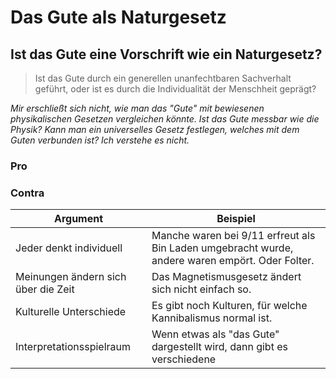 # Das Gute als Naturgesetz

## Ist das Gute eine Vorschrift wie ein Naturgesetz?

> Ist das Gute durch ein generellen unanfechtbaren Sachverhalt geführt, oder ist es durch die Individualität der Menschheit geprägt?

*Mir erschließt sich nicht, wie man das "Gute" mit bewiesenen physikalischen Gesetzen vergleichen könnte. Ist das Gute messbar wie die Physik? Kann man ein universelles Gesetz festlegen, welches mit dem Guten verbunden ist? Ich verstehe es nicht.*

### Pro

### Contra

| Argument                            | Beispiel                                                                                        |
| ----------------------------------- | ----------------------------------------------------------------------------------------------- |
| Jeder denkt individuell             | Manche waren bei 9/11 erfreut als Bin Laden umgebracht wurde, andere waren empört. Oder Folter. |
| Meinungen ändern sich über die Zeit | Das Magnetismusgesetz ändert sich nicht einfach so.                                             |
| Kulturelle Unterschiede             | Es gibt noch Kulturen, für welche Kannibalismus normal ist.                                     |
| Interpretationsspielraum            | Wenn etwas als "das Gute" dargestellt wird, dann gibt es verschiedene                           |

